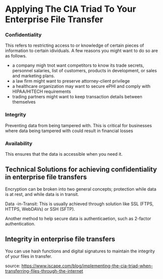 # Applying The CIA Triad To Your Enterprise File Transfer

### Confidentiality
<p> This refers to restricting access to or knowledge of certain pieces of information to certain idividuals. A few reasons you might want to do so are as follows. 
  <ul>
    <li> a company migh tnot want competitors to know its trade secrets, personnel salaries, list of customers, products in development, or sales and marketing plans. </li>
    <li> a law firm  might want to preserve attorney-client privilege </li>
    <li> a healthcare organization may want to secure ePHI and comply with HIPAA/HITECH requirements </li>
    <li> trading partners might want to keep transaction details between themselves </li>
  </ul>
</p>

### Integrity
<p> Preventing data from being tampered with. This is critical for businesses where data being tampered with could result in financial losses </p>

### Availability
<p> This ensures that the data is accessible when you need it. </p>

## Technical Solutions for achieving confidentiality in enterprise file transfers
<p> Encryption can be broken into two general concepts; protection while data is at rest, and while data is in transit.

  Data -in-Transit: This is usually achieved through solution like SSL (FTPS, HTTPS, WebDAVs) or SSH (SFTP). 
  
  Another method to help secure data is authenticaetion, such as 2-factor authentication.
</p>

## Integrity in enterprise file transfers
<p> You can use hash functions and digital signatures to maintain the integrity of your files in transfer. 
</p>



source: https://www.jscape.com/blog/implementing-the-cia-triad-when-transferring-files-through-the-internet
